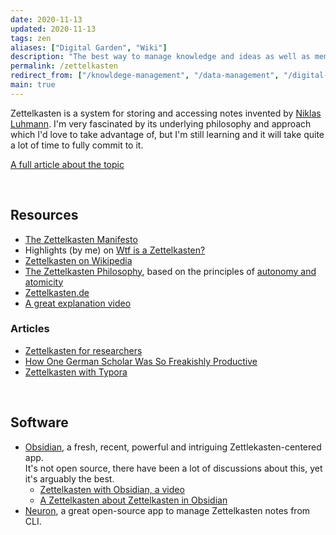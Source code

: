 ```yaml
---
date: 2020-11-13
updated: 2020-11-13
tags: zen
aliases: ["Digital Garden", "Wiki"]
description: "The best way to manage knowledge and ideas as well as memories and lecture notes: the ultimate digital brain database system."
permalink: /zettelkasten
redirect_from: ["/knowldege-management", "/data-management", "/digital-garden"]
main: true
---
```

Zettelkasten is a system for storing and accessing notes invented by [Niklas Luhmann](https://en.wikipedia.org/wiki/Niklas_Luhmann "Niklas Luhmann on Wikipedia"). I'm very fascinated by its underlying philosophy and approach which I'd love to take advantage of, but I'm still learning and it will take quite a lot of time to fully commit to it.

[A full article about the topic](/switch-to-zettelkasten)

<br>

## Resources

- [The Zettelkasten Manifesto](https://youtu.be/c5Tst3-zcWI)
- Highlights (by me) on [Wtf is a Zettelkasten?](https://via.hypothes.is/https://www.zettlr.com/post/what-is-a-zettelkasten)
- [Zettelkasten on Wikipedia](https://en.wikipedia.org/wiki/Zettelkasten)
- [The Zettelkasten Philosophy](https://neuron.zettel.page/philosophy.html), based on the principles of [autonomy and atomicity](https://neuron.zettel.page/atomic.html)
- [Zettelkasten.de](https://zettelkasten.de)
- [A great explanation video](https://youtu.be/XUltI4v_UU4)

### Articles

- [Zettelkasten for researchers](https://www.seanlawson.net/2017/09/zettelkasten-researchers-academics/)
- [How One German Scholar Was So Freakishly Productive](https://writingcooperative.com/zettelkasten-how-one-german-scholar-was-so-freakishly-productive-997e4e0ca125)
- [Zettelkasten with Typora](https://stoweboyd.com/post/190446627182/building-a-zettelkasten-in-typora)

<br>

## Software

- [Obsidian](https://obsidian.md), a fresh, recent, powerful and intriguing Zettlekasten-centered app.   
It's not open source, there have been a lot of discussions about this, yet it's arguably the best.
  - [Zettelkasten with Obsidian, a video](https://youtu.be/hGLVu4ODs0w)
  - [A Zettelkasten about Zettelkasten in Obsidian](https://forum.obsidian.md/t/obsidian-zettelkasten/)
- [Neuron](https://neuron.zettel.page), a great open-source app to manage Zettelkasten notes from CLI.